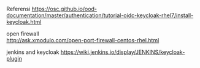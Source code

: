 Referensi
https://osc.github.io/ood-documentation/master/authentication/tutorial-oidc-keycloak-rhel7/install-keycloak.html

open firewall  
http://ask.xmodulo.com/open-port-firewall-centos-rhel.html

jenkins and keycloak
https://wiki.jenkins.io/display/JENKINS/keycloak-plugin